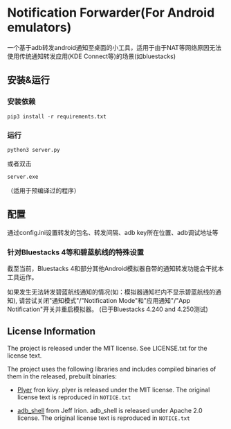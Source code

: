 # Notification Forwarder(For Android emulators)

一个基于adb转发android通知至桌面的小工具，适用于由于NAT等网络原因无法使用传统通知转发应用(KDE Connect等)的场景(如bluestacks)

## 安装&运行

### 安装依赖

```
pip3 install -r requirements.txt
```

### 运行

```
python3 server.py
```

或者双击

```
server.exe
```

（适用于预编译过的程序）

## 配置

通过config.ini设置转发的包名、转发间隔、adb key所在位置、adb调试地址等

### 针对Bluestacks 4等和碧蓝航线的特殊设置

截至当前，Bluestacks 4和部分其他Android模拟器自带的通知转发功能会干扰本工具运作。

如果发生无法转发碧蓝航线通知的情况(如：模拟器通知栏内不显示碧蓝航线的通知), 请尝试关闭"通知模式"/"Notification Mode"和"应用通知"/"App Notification"开关并重启模拟器。 (已于Bluestacks 4.240 and 4.250测试)


## License Information

The project is released under the MIT license. See LICENSE.txt for the license text.

The project uses the following libraries and includes compiled binaries of them in the released, prebuilt binaries:

- [Plyer](https://github.com/kivy/plyer) fron kivy. plyer is released under the MIT license. The original license text is reproduced in `NOTICE.txt`

- [adb_shell](https://github.com/JeffLIrion/adb_shell) from Jeff Irion. adb_shell is released under Apache 2.0 license. The original license text is reproduced in `NOTICE.txt`